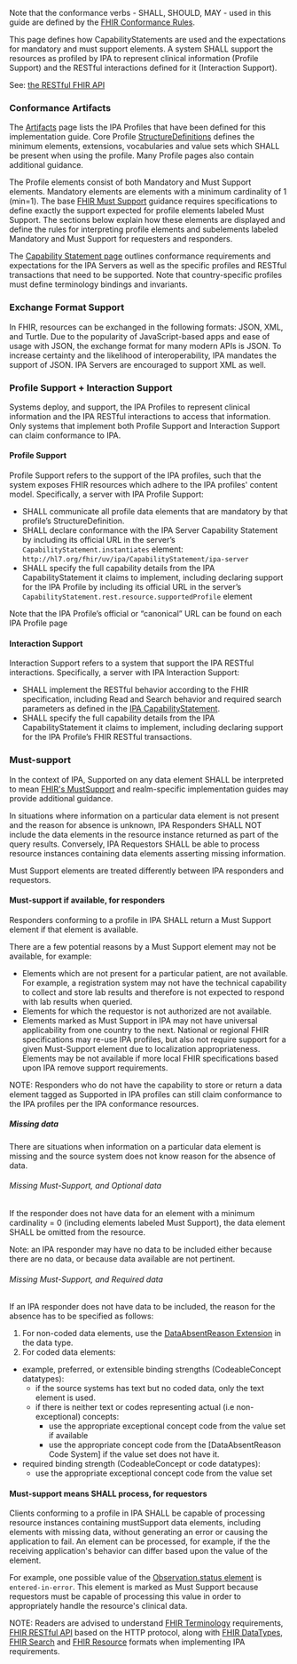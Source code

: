 Note that the conformance verbs - SHALL, SHOULD, MAY - used in this guide are defined by the [FHIR Conformance Rules](http://hl7.org/fhir/conformance-rules.html).

This page defines how CapabilityStatements are used and the expectations for mandatory and must support elements. A system SHALL support the resources as profiled by IPA to represent clinical information (Profile Support) and the RESTful interactions defined for it (Interaction Support). 


See: [the RESTful FHIR API](http://hl7.org/fhir/R4/http.html)


### Conformance Artifacts
The [Artifacts](artifacts.html) page lists the IPA Profiles that have been defined for this implementation guide. Core Profile [StructureDefinitions](http://hl7.org/fhir/R4/structuredefinition.html) defines the minimum elements, extensions, vocabularies and value sets which SHALL be present when using the profile. Many Profile pages also contain additional guidance.

The Profile elements consist of both Mandatory and Must Support elements. Mandatory elements are elements with a minimum cardinality of 1 (min=1). The base [FHIR Must Support](http://hl7.org/fhir/R4/profiling.html#mustsupport) guidance requires specifications to define exactly the support expected for profile elements labeled Must Support. The sections below explain how these elements are displayed and define the rules for interpreting profile elements and subelements labeled Mandatory and Must Support for requesters and responders.

The [Capability Statement page](CapabilityStatement-ipa-server.html) outlines conformance requirements and expectations for the IPA Servers as well as the specific profiles and RESTful transactions that need to be supported. Note that country-specific profiles must define terminology bindings and invariants. 

<div class="bg-success" markdown="1">

### Exchange Format Support

In FHIR, resources can be exchanged in the following formats: JSON, XML, and Turtle. Due to the popularity of JavaScript-based apps and ease of usage with JSON, the exchange format for many modern APIs is JSON. To increase certainty and the likelihood of interoperability, IPA mandates the support of JSON. IPA Servers are encouraged to support XML as well.
</div><!-- new-content -->

### Profile Support + Interaction Support
Systems deploy, and support, the IPA Profiles to represent clinical information and the IPA RESTful interactions to access that information. Only systems that implement both Profile Support and Interaction Support can claim conformance to IPA. 

#### Profile Support
Profile Support refers to the support of the IPA profiles, such that the system exposes FHIR resources which adhere to the IPA profiles' content model. Specifically, a server with IPA Profile Support:
* SHALL communicate all profile data elements that are mandatory by that profile’s StructureDefinition. 
* SHALL declare conformance with the IPA Server Capability Statement by including its official URL in the server’s `CapabilityStatement.instantiates` element: `http://hl7.org/fhir/uv/ipa/CapabilityStatement/ipa-server`
* SHALL specify the full capability details from the IPA CapabilityStatement it claims to implement, including declaring support for the IPA Profile by including its official URL in the server’s `CapabilityStatement.rest.resource.supportedProfile` element

Note that the IPA Profile’s official or “canonical” URL can be found on each IPA Profile page

#### Interaction Support
Interaction Support refers to a system that support the IPA RESTful interactions. Specifically, a server with IPA Interaction Support:
* SHALL implement the RESTful behavior according to the FHIR specification, including Read and Search behavior and required search parameters as defined in the [IPA CapabilityStatement](CapabilityStatement-ipa-server.html#resourcesSummary1).
* SHALL specify the full capability details from the IPA CapabilityStatement it claims to implement, including declaring support for the IPA Profile’s FHIR RESTful transactions.

### Must-support
In the context of IPA, Supported on any data element SHALL be interpreted to mean [FHIR's MustSupport](https://www.hl7.org/fhir/conformance-rules.html#mustSupport) and realm-specific implementation guides may provide additional guidance. 

In situations where information on a particular data element is not present and the reason for absence is unknown, IPA Responders SHALL NOT include the data elements in the resource instance returned as part of the query results. Conversely, IPA Requestors SHALL be able to process resource instances containing data elements asserting missing information.

Must Support elements are treated differently between IPA responders and requestors. 

#### Must-support if available, for responders
Responders conforming to a profile in IPA SHALL return a Must Support element if that element is available. 

There are a few potential reasons by a Must Support element may not be available, for example:
* Elements which are not present for a particular patient, are not available. For example, a registration system may not have the technical capability to collect and store lab results and therefore is not expected to respond with lab results when queried.
* Elements for which the requestor is not authorized are not available.
* Elements marked as Must Support in IPA may not have universal applicability from one country to the next. National or regional FHIR specifications may re-use IPA profiles, but also not require support for a given Must-Support element due to localization appropriateness. Elements may be not available if more local FHIR specifications based upon IPA remove support requirements.  

NOTE: Responders who do not have the capability to store or return a data element tagged as Supported in IPA profiles can still claim conformance to the IPA profiles per the IPA conformance resources.

##### Missing data
There are situations when information on a particular data element is missing and the source system does not know reason for the absence of data.

###### Missing Must-Support, and Optional data
 If the responder does not have data for an element with a minimum cardinality = 0 (including elements labeled Must Support), the data element SHALL be omitted from the resource.

Note: an IPA responder may have no data to be included either because there are no data, or because data available are not pertinent.

###### Missing Must-Support, and Required data
If an IPA responder does not have data to be included, the reason for the absence has to be specified as follows:

1. For non-coded data elements, use the [DataAbsentReason Extension](http://hl7.org/fhir/R4/extension-data-absent-reason.html) in the data type.
2. For coded data elements:
  * example, preferred, or extensible binding strengths (CodeableConcept datatypes):
    * if the source systems has text but no coded data, only the text element is used.
    * if there is neither text or codes representing actual (i.e non-exceptional) concepts:
      * use the appropriate exceptional concept code from the value set if available
      * use the appropriate concept code from the [DataAbsentReason Code System] if the value set does not have it.
  * required binding strength (CodeableConcept or code datatypes):
    * use the appropriate exceptional concept code from the value set

#### Must-support means SHALL process, for requestors
Clients conforming to a profile in IPA SHALL be capable of processing resource instances containing mustSupport data elements, including elements with missing data, without generating an error or causing the application to fail. An element can be processed, for example, if the the receiving application's behavior can differ based upon the value of the element.


For example, one possible value of the [Observation.status element](StructureDefinition-ipa-observation-definitions.html#Observation.status) is `entered-in-error`. This element is marked as Must Support because requestors must be capable of processing this value in order to appropriately handle the resource's clinical data.

NOTE: Readers are advised to understand [FHIR Terminology](http://hl7.org/fhir/R4/terminologies.html) requirements, [FHIR RESTful API](http://hl7.org/fhir/R4/http.html) based on the HTTP protocol, along with [FHIR DataTypes](http://hl7.org/fhir/R4/datatypes.html), [FHIR Search](http://hl7.org/fhir/R4/search.html) and [FHIR Resource](http://hl7.org/fhir/R4/resource.html) formats when implementing IPA requirements.
